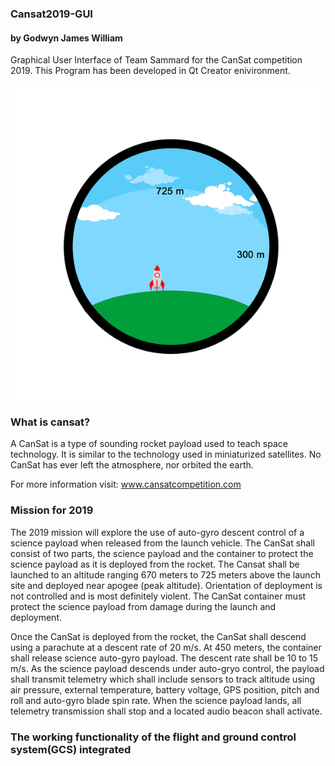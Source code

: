 ### Cansat2019-GUI
#### by Godwyn James William
Graphical User Interface of Team Sammard for the CanSat competition 2019. 
This Program has been developed in Qt Creator enivironment.

![Sammard GIF](Sammard.gif)


### What is cansat?

A CanSat is a type of sounding rocket payload used to teach space technology. It is similar to the technology used in miniaturized satellites. No CanSat has ever left the atmosphere, nor orbited the earth. 

For more information visit: www.cansatcompetition.com

### Mission for 2019
The 2019 mission will explore the use of auto-gyro descent control of a science payload when
released from the launch vehicle. The CanSat shall consist of two parts, the science payload
and the container to protect the science payload as it is deployed from the rocket.
The Cansat shall be launched to an altitude ranging 670 meters to 725 meters above the
launch site and deployed near apogee (peak altitude). Orientation of deployment is not
controlled and is most definitely violent. The CanSat container must protect the science
payload from damage during the launch and deployment.

Once the CanSat is deployed from the rocket, the CanSat shall descend using a parachute at
a descent rate of 20 m/s. At 450 meters, the container shall release science auto-gyro
payload. The descent rate shall be 10 to 15 m/s. As the science payload descends under
auto-gryo control, the payload shall transmit telemetry which shall include sensors to track
altitude using air pressure, external temperature, battery voltage, GPS position, pitch and roll
and auto-gyro blade spin rate. When the science payload lands, all telemetry transmission
shall stop and a located audio beacon shall activate.

### The working functionality of the flight and ground control system(GCS) integrated
